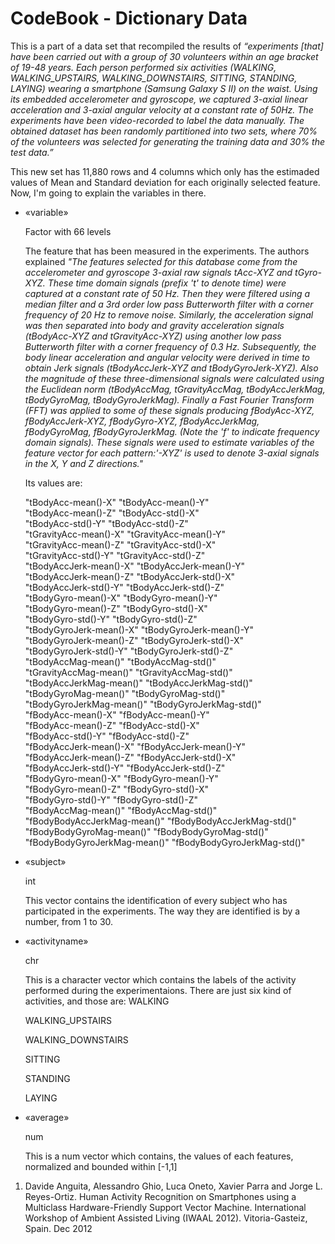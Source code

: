 # CodeBook - Dictionary Data  

This is a part of a data set that recompiled the results of *“experiments \[that\] have been carried out with a group of 30 volunteers within an age bracket of 19-48 years. 
Each person performed six activities (WALKING,
WALKING\_UPSTAIRS, WALKING\_DOWNSTAIRS, SITTING, STANDING, LAYING)
wearing a smartphone (Samsung Galaxy S II) on the waist. Using its
embedded accelerometer and gyroscope, we captured 3-axial linear
acceleration and 3-axial angular velocity at a constant rate of 50Hz.
The experiments have been video-recorded to label the data manually. The
obtained dataset has been randomly partitioned into two sets, where 70%
of the volunteers was selected for generating the training data and 30%
the test data.”* 

This new set has 11,880 rows and 4 columns which only has the estimaded values of Mean and Standard deviation for each originally selected feature. 
Now, I'm going to explain the variables in there. 


* «variable»

  Factor with 66 levels
  
  The feature that has been measured in the experiments. The authors explained *"The features selected for this database come from the accelerometer and gyroscope 3-axial raw         signals tAcc-XYZ and tGyro-XYZ. These time domain signals (prefix 't' to denote time) were captured at a constant rate of 50 Hz. Then they were filtered using a median filter     and a 3rd order low pass Butterworth filter with a corner frequency of 20 Hz to remove noise. Similarly, the acceleration signal was then separated into body and gravity           acceleration signals (tBodyAcc-XYZ and tGravityAcc-XYZ) using another low pass Butterworth filter with a corner frequency of 0.3 Hz. Subsequently, the body linear acceleration     and angular velocity were derived in time to obtain Jerk signals (tBodyAccJerk-XYZ and tBodyGyroJerk-XYZ). Also the magnitude of these three-dimensional signals were               calculated using the Euclidean norm (tBodyAccMag, tGravityAccMag, tBodyAccJerkMag, tBodyGyroMag, tBodyGyroJerkMag). Finally a Fast Fourier Transform (FFT) was applied to some     of these signals producing fBodyAcc-XYZ, fBodyAccJerk-XYZ, fBodyGyro-XYZ, fBodyAccJerkMag, fBodyGyroMag, fBodyGyroJerkMag. (Note the 'f' to indicate frequency domain signals).     These signals were used to estimate variables of the feature vector for each pattern:'-XYZ' is used to denote 3-axial signals in the X, Y and Z directions."* 
  
  Its values are:
  
  "tBodyAcc-mean()-X"           "tBodyAcc-mean()-Y"          
  "tBodyAcc-mean()-Z"           "tBodyAcc-std()-X"           
  "tBodyAcc-std()-Y"            "tBodyAcc-std()-Z"           
 "tGravityAcc-mean()-X"        "tGravityAcc-mean()-Y"       
 "tGravityAcc-mean()-Z"        "tGravityAcc-std()-X"        
 "tGravityAcc-std()-Y"         "tGravityAcc-std()-Z"        
 "tBodyAccJerk-mean()-X"       "tBodyAccJerk-mean()-Y"      
 "tBodyAccJerk-mean()-Z"       "tBodyAccJerk-std()-X"       
 "tBodyAccJerk-std()-Y"        "tBodyAccJerk-std()-Z"       
 "tBodyGyro-mean()-X"          "tBodyGyro-mean()-Y"         
 "tBodyGyro-mean()-Z"          "tBodyGyro-std()-X"          
 "tBodyGyro-std()-Y"           "tBodyGyro-std()-Z"          
 "tBodyGyroJerk-mean()-X"      "tBodyGyroJerk-mean()-Y"     
 "tBodyGyroJerk-mean()-Z"      "tBodyGyroJerk-std()-X"      
 "tBodyGyroJerk-std()-Y"       "tBodyGyroJerk-std()-Z"      
 "tBodyAccMag-mean()"          "tBodyAccMag-std()"          
 "tGravityAccMag-mean()"       "tGravityAccMag-std()"       
 "tBodyAccJerkMag-mean()"      "tBodyAccJerkMag-std()"      
 "tBodyGyroMag-mean()"         "tBodyGyroMag-std()"         
 "tBodyGyroJerkMag-mean()"     "tBodyGyroJerkMag-std()"     
 "fBodyAcc-mean()-X"           "fBodyAcc-mean()-Y"          
 "fBodyAcc-mean()-Z"           "fBodyAcc-std()-X"           
 "fBodyAcc-std()-Y"            "fBodyAcc-std()-Z"           
 "fBodyAccJerk-mean()-X"       "fBodyAccJerk-mean()-Y"      
 "fBodyAccJerk-mean()-Z"       "fBodyAccJerk-std()-X"       
 "fBodyAccJerk-std()-Y"        "fBodyAccJerk-std()-Z"       
 "fBodyGyro-mean()-X"          "fBodyGyro-mean()-Y"         
 "fBodyGyro-mean()-Z"          "fBodyGyro-std()-X"          
 "fBodyGyro-std()-Y"           "fBodyGyro-std()-Z"          
 "fBodyAccMag-mean()"          "fBodyAccMag-std()"          
 "fBodyBodyAccJerkMag-mean()"  "fBodyBodyAccJerkMag-std()"  
 "fBodyBodyGyroMag-mean()"     "fBodyBodyGyroMag-std()"     
 "fBodyBodyGyroJerkMag-mean()" "fBodyBodyGyroJerkMag-std()"

* «subject»

  int 

  This vector contains the identification of every subject who has participated in the experiments. The way they are identified is by a number, from 1 to 30.
  
* «activityname»

  chr
  
  This is a character vector which contains the labels of the activity performed during the experimentaions. There are just six kind of activities, and those are:
  WALKING
  
  WALKING_UPSTAIRS
  
  WALKING_DOWNSTAIRS
  
  SITTING
  
  STANDING
  
  LAYING
  
  
* «average»

  num 
  
  This is a num vector which contains, the values of each features, normalized and bounded within [-1,1]
  
  
  
  
  
  
1. Davide Anguita, Alessandro Ghio, Luca Oneto, Xavier Parra and Jorge L. Reyes-Ortiz. Human Activity Recognition on Smartphones using a Multiclass Hardware-Friendly Support Vector Machine. International Workshop of Ambient Assisted Living (IWAAL 2012). Vitoria-Gasteiz, Spain. Dec 2012
